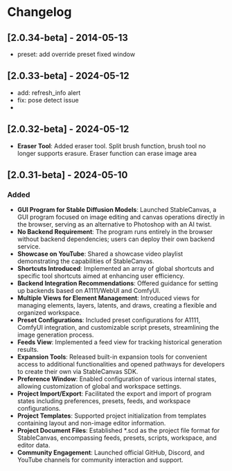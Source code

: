 # Changelog

## [2.0.34-beta] - 2014-05-13
- preset: add override preset fixed window

## [2.0.33-beta] - 2024-05-12
- add: refresh_info alert
- fix: pose detect issue
- 
## [2.0.32-beta] - 2024-05-12
- **Eraser Tool**: Added eraser tool. Split brush function, brush tool no longer supports erasure. Eraser function can erase image area

## [2.0.31-beta] - 2024-05-10

### Added
- **GUI Program for Stable Diffusion Models**: Launched StableCanvas, a GUI program focused on image editing and canvas operations directly in the browser, serving as an alternative to Photoshop with an AI twist.
- **No Backend Requirement**: The program runs entirely in the browser without backend dependencies; users can deploy their own backend service.
- **Showcase on YouTube**: Shared a showcase video playlist demonstrating the capabilities of StableCanvas.
- **Shortcuts Introduced**: Implemented an array of global shortcuts and specific tool shortcuts aimed at enhancing user efficiency.
- **Backend Integration Recommendations**: Offered guidance for setting up backends based on A1111/WebUI and ComfyUI.
- **Multiple Views for Element Management**: Introduced views for managing elements, layers, latents, and draws, creating a flexible and organized workspace.
- **Preset Configurations**: Included preset configurations for A1111, ComfyUI integration, and customizable script presets, streamlining the image generation process.
- **Feeds View**: Implemented a feed view for tracking historical generation results.
- **Expansion Tools**: Released built-in expansion tools for convenient access to additional functionalities and opened pathways for developers to create their own via StableCanvas SDK.
- **Preference Window**: Enabled configuration of various internal states, allowing customization of global and workspace settings.
- **Project Import/Export**: Facilitated the export and import of program states including preferences, presets, feeds, and workspace configurations.
- **Project Templates**: Supported project initialization from templates containing layout and non-image editor information.
- **Project Document Files**: Established *.scd as the project file format for StableCanvas, encompassing feeds, presets, scripts, workspace, and editor data.
- **Community Engagement**: Launched official GitHub, Discord, and YouTube channels for community interaction and support.
